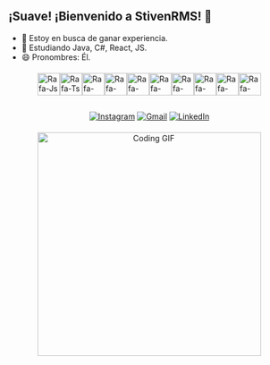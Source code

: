 ## ¡Suave! ¡Bienvenido a StivenRMS! 👋

- 🔭 Estoy en busca de ganar experiencia.
- 🌱 Estudiando Java, C#, React, JS.
- 😄 Pronombres: Él.

<div style="display: flex; justify-content: center; align-items: center; flex-wrap: wrap; margin: 20px 0;">
  <img align="center" alt="Rafa-Js" height="40" width="40" src="https://cdn.jsdelivr.net/gh/devicons/devicon/icons/javascript/javascript-original.svg">
  <img align="center" alt="Rafa-Ts" height="40" width="40" src="https://cdn.jsdelivr.net/gh/devicons/devicon/icons/linux/linux-original.svg">
  <img align="center" alt="Rafa-React" height="40" width="40" src="https://cdn.jsdelivr.net/gh/devicons/devicon/icons/npm/npm-original-wordmark.svg">
  <img align="center" alt="Rafa-HTML" height="40" width="40" src="https://cdn.jsdelivr.net/gh/devicons/devicon/icons/react/react-original.svg">
  <img align="center" alt="Rafa-CSS" height="40" width="40" src="https://cdn.jsdelivr.net/gh/devicons/devicon/icons/xcode/xcode-original.svg">
  <img align="center" alt="Rafa-Python" height="40" width="40" src="https://cdn.jsdelivr.net/gh/devicons/devicon/icons/wordpress/wordpress-original.svg">
  <img align="center" alt="Rafa-Python" height="40" width="40" src="https://cdn.jsdelivr.net/gh/devicons/devicon/icons/java/java-original-wordmark.svg">
  <img align="center" alt="Rafa-Python" height="40" width="40" src="https://cdn.jsdelivr.net/gh/devicons/devicon/icons/html5/html5-original-wordmark.svg">
  <img align="center" alt="Rafa-Python1" height="40" width="40" src="https://cdn.jsdelivr.net/gh/devicons/devicon/icons/androidstudio/androidstudio-original.svg">
  <img align="center" alt="Rafa-Csharp" height="40" width="40" src="https://cdn.jsdelivr.net/gh/devicons/devicon/icons/csharp/csharp-original.svg">
</div>

##

<div style="margin-top: 20px; text-align: center;">
  <a href="https://instagram.com/stiven_rms" target="_blank"><img src="https://img.shields.io/badge/-Instagram-%23E4405F?style=for-the-badge&logo=instagram&logoColor=white" target="_blank" alt="Instagram"></a>
  <a href="mailto:ramosstiven80@gmail.com"><img src="https://img.shields.io/badge/Gmail-D14836?style=for-the-badge&logo=gmail&logoColor=white" target="_blank" alt="Gmail"></a>
  <a href="https://www.linkedin.com/in/stivenramos/" target="_blank"><img src="https://img.shields.io/badge/-LinkedIn-%230077B5?style=for-the-badge&logo=linkedin&logoColor=white" target="_blank" alt="LinkedIn"></a>

</div>

<div style="text-align: center; margin: 20px 0;">
  <img src="https://media.giphy.com/media/K7StRcr7hagJpXROmb/giphy.gif" alt="Coding GIF" height="400" width="400">

</div>
